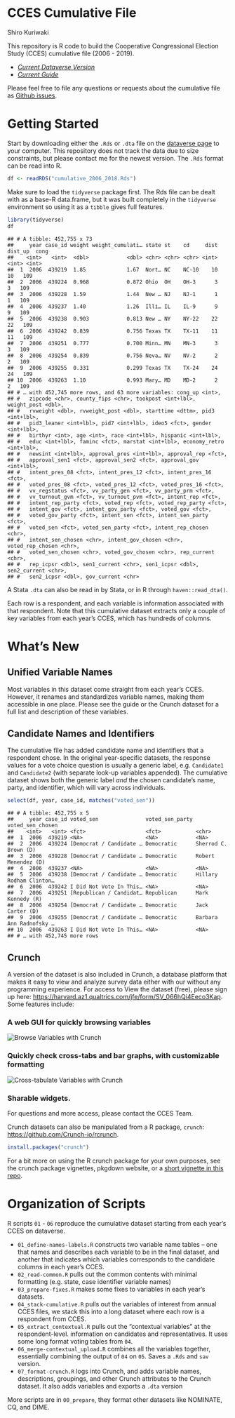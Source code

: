 CCES Cumulative File
================
Shiro Kuriwaki

This repository is R code to build the Cooperative Congressional
Election Study (CCES) cumulative file (2006 - 2019).

  - [*Current Dataverse
    Version*](https://dataverse.harvard.edu/dataset.xhtml?persistentId=doi:10.7910/DVN/II2DB6)
  - [*Current
    Guide*](https://github.com/kuriwaki/cces_cumulative/blob/master/guide/guide_cumulative_2006_2019.pdf)

Please feel free to file any questions or requests about the cumulative
file as [Github
issues](https://github.com/kuriwaki/cces_cumulative/issues).

# Getting Started

Start by downloading either the `.Rds` or `.dta` file on the [dataverse
page](https://dataverse.harvard.edu/dataset.xhtml?persistentId=doi:10.7910/DVN/II2DB6)
to your computer. This repository does not track the data due to size
constraints, but please contact me for the newest version. The `.Rds`
format can be read into R.

``` r
df <- readRDS("cumulative_2006_2018.Rds")
```

Make sure to load the `tidyverse` package first. The Rds file can be
dealt with as a base-R data.frame, but it was built completely in the
`tidyverse` environment so using it as a `tibble` gives full features.

``` r
library(tidyverse)
df
```

    ## # A tibble: 452,755 x 73
    ##     year case_id weight weight_cumulati… state st    cd     dist dist_up  cong
    ##    <int>   <int>  <dbl>            <dbl> <chr> <chr> <chr> <int>   <int> <int>
    ##  1  2006  439219  1.85             1.67  Nort… NC    NC-10    10      10   109
    ##  2  2006  439224  0.968            0.872 Ohio  OH    OH-3      3       3   109
    ##  3  2006  439228  1.59             1.44  New … NJ    NJ-1      1       1   109
    ##  4  2006  439237  1.40             1.26  Illi… IL    IL-9      9       9   109
    ##  5  2006  439238  0.903            0.813 New … NY    NY-22    22      22   109
    ##  6  2006  439242  0.839            0.756 Texas TX    TX-11    11      11   109
    ##  7  2006  439251  0.777            0.700 Minn… MN    MN-3      3       3   109
    ##  8  2006  439254  0.839            0.756 Neva… NV    NV-2      2       2   109
    ##  9  2006  439255  0.331            0.299 Texas TX    TX-24    24      24   109
    ## 10  2006  439263  1.10             0.993 Mary… MD    MD-2      2       2   109
    ## # … with 452,745 more rows, and 63 more variables: cong_up <int>,
    ## #   zipcode <chr>, county_fips <chr>, tookpost <int+lbl>, weight_post <dbl>,
    ## #   rvweight <dbl>, rvweight_post <dbl>, starttime <dttm>, pid3 <int+lbl>,
    ## #   pid3_leaner <int+lbl>, pid7 <int+lbl>, ideo5 <fct>, gender <int+lbl>,
    ## #   birthyr <int>, age <int>, race <int+lbl>, hispanic <int+lbl>,
    ## #   educ <int+lbl>, faminc <fct>, marstat <int+lbl>, economy_retro <int+lbl>,
    ## #   newsint <int+lbl>, approval_pres <int+lbl>, approval_rep <fct>,
    ## #   approval_sen1 <fct>, approval_sen2 <fct>, approval_gov <int+lbl>,
    ## #   intent_pres_08 <fct>, intent_pres_12 <fct>, intent_pres_16 <fct>,
    ## #   voted_pres_08 <fct>, voted_pres_12 <fct>, voted_pres_16 <fct>,
    ## #   vv_regstatus <fct>, vv_party_gen <fct>, vv_party_prm <fct>,
    ## #   vv_turnout_gvm <fct>, vv_turnout_pvm <fct>, intent_rep <fct>,
    ## #   intent_rep_party <fct>, voted_rep <fct>, voted_rep_party <fct>,
    ## #   intent_gov <fct>, intent_gov_party <fct>, voted_gov <fct>,
    ## #   voted_gov_party <fct>, intent_sen <fct>, intent_sen_party <fct>,
    ## #   voted_sen <fct>, voted_sen_party <fct>, intent_rep_chosen <chr>,
    ## #   intent_sen_chosen <chr>, intent_gov_chosen <chr>, voted_rep_chosen <chr>,
    ## #   voted_sen_chosen <chr>, voted_gov_chosen <chr>, rep_current <chr>,
    ## #   rep_icpsr <dbl>, sen1_current <chr>, sen1_icpsr <dbl>, sen2_current <chr>,
    ## #   sen2_icpsr <dbl>, gov_current <chr>

A Stata `.dta` can also be read in by Stata, or in R through
`haven::read_dta()`.

Each row is a respondent, and each variable is information associated
with that respondent. Note that this cumulative dataset extracts only a
couple of key variables from each year’s CCES, which has hundreds of
columns.

# What’s New

## Unified Variable Names

Most variables in this dataset come straight from each year’s CCES.
However, it renames and standardizes variable names, making them
accessible in one place. Please see the guide or the Crunch dataset for
a full list and description of these variables.

## Candidate Names and Identifiers

The cumulative file has added candidate name and identifiers that a
respondent chose. In the original year-specific datasets, the response
values for a vote choice question is usually a generic label,
e.g. `Candidate1` and `Candidate2` (with separate look-up variables
appended). The cumulative dataset shows both the generic label *and* the
chosen candidate’s name, party, and identifier, which will vary across
individuals.

``` r
select(df, year, case_id, matches("voted_sen"))
```

    ## # A tibble: 452,755 x 5
    ##     year case_id voted_sen               voted_sen_party voted_sen_chosen       
    ##    <int>   <int> <fct>                   <fct>           <chr>                  
    ##  1  2006  439219 <NA>                    <NA>            <NA>                   
    ##  2  2006  439224 [Democrat / Candidate … Democratic      Sherrod C. Brown (D)   
    ##  3  2006  439228 [Democrat / Candidate … Democratic      Robert Menendez (D)    
    ##  4  2006  439237 <NA>                    <NA>            <NA>                   
    ##  5  2006  439238 [Democrat / Candidate … Democratic      Hillary Rodham Clinton…
    ##  6  2006  439242 I Did Not Vote In This… <NA>            <NA>                   
    ##  7  2006  439251 [Republican / Candidat… Republican      Mark Kennedy (R)       
    ##  8  2006  439254 [Democrat / Candidate … Democratic      Jack Carter (D)        
    ##  9  2006  439255 [Democrat / Candidate … Democratic      Barbara Ann Radnofsky …
    ## 10  2006  439263 I Did Not Vote In This… <NA>            <NA>                   
    ## # … with 452,745 more rows

## Crunch

A version of the dataset is also included in Crunch, a database platform
that makes it easy to view and analyze survey data either with our
without any programming experience. For access to View the dataset
(free), please sign up here:
<https://harvard.az1.qualtrics.com/jfe/form/SV_066hQi4Eeco3Kap>. Some
features include:

### A web GUI for quickly browsing variables

![Browse Variables with Crunch](guide/01_crunch_browse.gif)

### Quickly check cross-tabs and bar graphs, with customizable formatting

![Cross-tabulate Variables with Crunch](guide/02_crunch_tab.gif)

### Sharable widgets.

For questions and more access, please contact the CCES Team.

Crunch datasets can also be manipulated from a R package, `crunch`:
<https://github.com/Crunch-io/rcrunch>.

``` r
install.packages("crunch")
```

For a bit more on using the R crunch package for your own purposes, see
the crunch package vignettes, pkgdown website, or a [short vignette in
this
repo](https://github.com/kuriwaki/cces_cumulative/blob/master/guide/vignette_crunch.md).

# Organization of Scripts

R scripts `01` - `06` reproduce the cumulative dataset starting from
each year’s CCES on dataverse.

  - `01_define-names-labels.R` constructs two variable name tables – one
    that names and describes each variable to be in the final dataset,
    and another that indicates which variables corresponds to the
    candidate columns in each year’s CCES.
  - `02_read-common.R` pulls out the common contents with minimal
    formatting (e.g. state, case identifier variable names)
  - `03_prepare-fixes.R` makes some fixes to variables in each year’s
    datasets.
  - `04_stack-cumulative.R` pulls out the variables of interest from
    annual CCES files, we stack this into a long dataset where each row
    is a respondent from CCES.
  - `05_extract_contextual.R` pulls out the “contextual variables” at
    the respondent-level. information on candidates and representatives.
    It uses some long format voting tables from `04`.
  - `06_merge-contextual_upload.R` combines all the variables together,
    essentially combining the output of `04` on `05`. Saves a `.Rds` and
    `sav` version.
  - `07_format-crunch.R` logs into Crunch, and adds variable names,
    descriptions, groupings, and other Crunch attributes to the Crunch
    dataset. It also adds variables and exports a `.dta` version

More scripts are in `00_prepare`, they format other datasets like
NOMINATE, CQ, and DIME.
